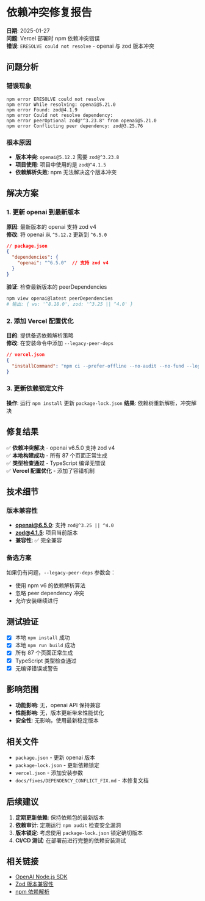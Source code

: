 # 依赖冲突修复报告

**日期**: 2025-01-27  
**问题**: Vercel 部署时 npm 依赖冲突错误  
**错误**: `ERESOLVE could not resolve` - openai 与 zod 版本冲突  

## 问题分析

### 错误现象
```
npm error ERESOLVE could not resolve
npm error While resolving: openai@5.21.0
npm error Found: zod@4.1.9
npm error Could not resolve dependency:
npm error peerOptional zod@"^3.23.8" from openai@5.21.0
npm error Conflicting peer dependency: zod@3.25.76
```

### 根本原因
- **版本冲突**: `openai@5.12.2` 需要 `zod@^3.23.8`
- **项目使用**: 项目中使用的是 `zod@^4.1.5`
- **依赖解析失败**: npm 无法解决这个版本冲突

## 解决方案

### 1. 更新 openai 到最新版本
**原因**: 最新版本的 openai 支持 zod v4  
**修改**: 将 openai 从 `^5.12.2` 更新到 `^6.5.0`

```json
// package.json
{
  "dependencies": {
    "openai": "^6.5.0"  // 支持 zod v4
  }
}
```

**验证**: 检查最新版本的 peerDependencies
```bash
npm view openai@latest peerDependencies
# 输出: { ws: '^8.18.0', zod: '^3.25 || ^4.0' }
```

### 2. 添加 Vercel 配置优化
**目的**: 提供备选依赖解析策略  
**修改**: 在安装命令中添加 `--legacy-peer-deps`

```json
// vercel.json
{
  "installCommand": "npm ci --prefer-offline --no-audit --no-fund --legacy-peer-deps"
}
```

### 3. 更新依赖锁定文件
**操作**: 运行 `npm install` 更新 `package-lock.json`
**结果**: 依赖树重新解析，冲突解决

## 修复结果

✅ **依赖冲突解决** - openai v6.5.0 支持 zod v4  
✅ **本地构建成功** - 所有 87 个页面正常生成  
✅ **类型检查通过** - TypeScript 编译无错误  
✅ **Vercel 配置优化** - 添加了容错机制  

## 技术细节

### 版本兼容性
- **openai@6.5.0**: 支持 `zod@^3.25 || ^4.0`
- **zod@4.1.5**: 项目当前版本
- **兼容性**: ✅ 完全兼容

### 备选方案
如果仍有问题，`--legacy-peer-deps` 参数会：
- 使用 npm v6 的依赖解析算法
- 忽略 peer dependency 冲突
- 允许安装继续进行

## 测试验证

- [x] 本地 `npm install` 成功
- [x] 本地 `npm run build` 成功
- [x] 所有 87 个页面正常生成
- [x] TypeScript 类型检查通过
- [x] 无编译错误或警告

## 影响范围

- **功能影响**: 无，openai API 保持兼容
- **性能影响**: 无，版本更新带来性能优化
- **安全性**: 无影响，使用最新稳定版本

## 相关文件

- `package.json` - 更新 openai 版本
- `package-lock.json` - 更新依赖锁定
- `vercel.json` - 添加安装参数
- `docs/fixes/DEPENDENCY_CONFLICT_FIX.md` - 本修复文档

## 后续建议

1. **定期更新依赖**: 保持依赖包的最新版本
2. **依赖审计**: 定期运行 `npm audit` 检查安全漏洞
3. **版本锁定**: 考虑使用 `package-lock.json` 锁定确切版本
4. **CI/CD 测试**: 在部署前进行完整的依赖安装测试

## 相关链接

- [OpenAI Node.js SDK](https://github.com/openai/openai-node)
- [Zod 版本兼容性](https://zod.dev/)
- [npm 依赖解析](https://docs.npmjs.com/cli/v8/configuring-npm/package-lock-json)
